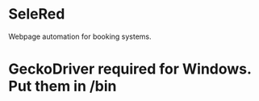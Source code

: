 # SeleRed
Webpage automation for booking systems. 

# GeckoDriver required for Windows. Put them in /bin